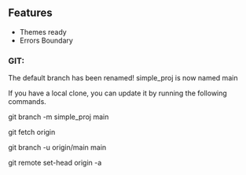 ## Features
* Themes ready
* Errors Boundary

### GIT:
The default branch has been renamed!
simple_proj is now named main

If you have a local clone, you can update it by running the following commands.

git branch -m simple_proj main

git fetch origin

git branch -u origin/main main

git remote set-head origin -a
